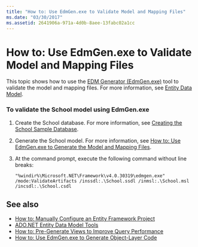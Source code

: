 ```yaml
---
title: "How to: Use EdmGen.exe to Validate Model and Mapping Files"
ms.date: "03/30/2017"
ms.assetid: 2641906a-971a-4d0b-8aee-13fabc02a1cc
---
```

# How to: Use EdmGen.exe to Validate Model and Mapping Files
This topic shows how to use the [EDM Generator (EdmGen.exe)](../../../../../docs/framework/data/adonet/ef/edm-generator-edmgen-exe.md) tool to validate the model and mapping files. For more information, see [Entity Data Model](../../../../../docs/framework/data/adonet/entity-data-model.md).  
  
### To validate the School model using EdmGen.exe  
  
1. Create the School database. For more information, see [Creating the School Sample Database](https://docs.microsoft.com/previous-versions/dotnet/netframework-4.0/bb399731(v=vs.100)).  
  
2. Generate the School model. For more information, see [How to: Use EdmGen.exe to Generate the Model and Mapping Files](../../../../../docs/framework/data/adonet/ef/how-to-use-edmgen-exe-to-generate-the-model-and-mapping-files.md).  
  
3. At the command prompt, execute the following command without line breaks:  
  
    ```console
    "%windir%\Microsoft.NET\Framework\v4.0.30319\edmgen.exe" /mode:ValidateArtifacts /inssdl:.\School.ssdl /inmsl:.\School.msl /incsdl:.\School.csdl  
    ```  
  
## See also

- [How to: Manually Configure an Entity Framework Project](https://docs.microsoft.com/previous-versions/dotnet/netframework-4.0/bb738546(v=vs.100))
- [ADO.NET Entity Data Model Tools](https://docs.microsoft.com/previous-versions/dotnet/netframework-4.0/bb399249(v=vs.100))
- [How to: Pre-Generate Views to Improve Query Performance](https://docs.microsoft.com/previous-versions/dotnet/netframework-4.0/bb896240(v=vs.100))
- [How to: Use EdmGen.exe to Generate Object-Layer Code](../../../../../docs/framework/data/adonet/ef/how-to-use-edmgen-exe-to-generate-object-layer-code.md)
